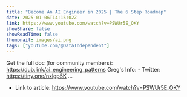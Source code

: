 ```yaml
---
title: "Become An AI Engineer in 2025 | The 6 Step Roadmap"
date: 2025-01-06T14:15:02Z
link: https://www.youtube.com/watch?v=PSWUr5E_OKY
showShare: false
showReadTime: false
thumbnail: images/ai.png
tags: ["youtube.com/@DataIndependent"]
---
```

Get the full doc (for community members): https://dub.link/ai_engineering_patterns Greg's Info: - Twitter: https://tiny.one/nxlgp5K ...

- Link to article: https://www.youtube.com/watch?v=PSWUr5E_OKY